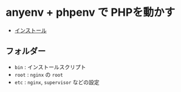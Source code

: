 # anyenv + phpenv で PHPを動かす

- [インストール](bin/README.md)

## フォルダー

- `bin` : インストールスクリプト
- `root` : `nginx` の `root`
- `etc`  : `nginx`, `supervisor` などの設定